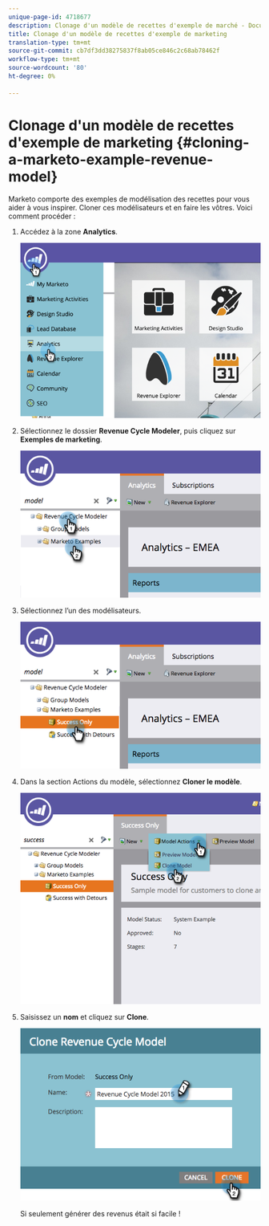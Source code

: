 ```yaml
---
unique-page-id: 4718677
description: Clonage d'un modèle de recettes d'exemple de marché - Documentation de marché - Documentation du produit
title: Clonage d'un modèle de recettes d'exemple de marketing
translation-type: tm+mt
source-git-commit: cb7df3dd38275837f8ab05ce846c2c68ab78462f
workflow-type: tm+mt
source-wordcount: '80'
ht-degree: 0%

---
```



# Clonage d&#39;un modèle de recettes d&#39;exemple de marketing {#cloning-a-marketo-example-revenue-model}

Marketo comporte des exemples de modélisation des recettes pour vous aider à vous inspirer. Cloner ces modélisateurs et en faire les vôtres. Voici comment procéder :

1. Accédez à la zone **Analytics**.

   ![](assets/image2015-4-27-17-3a37-3a30.png)

1. Sélectionnez le dossier **Revenue Cycle Modeler**, puis cliquez sur **Exemples de marketing**.

   ![](assets/image2015-4-27-17-3a11-3a39.png)

1. Sélectionnez l’un des modélisateurs.

   ![](assets/image2015-4-27-17-3a33-3a11.png)

1. Dans la section Actions du modèle, sélectionnez **Cloner le modèle**.

   ![](assets/image2015-4-27-17-3a18-3a29.png)

1. Saisissez un **nom** et cliquez sur **Clone**.

   ![](assets/image2015-4-27-17-3a20-3a22.png)

   Si seulement générer des revenus était si facile !
